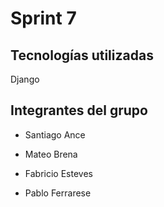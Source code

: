 # Sprint 7

## Tecnologías utilizadas
Django

## Integrantes del grupo

- Santiago Ance

- Mateo Brena 

- Fabricio Esteves

- Pablo Ferrarese